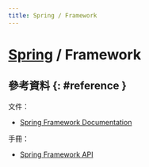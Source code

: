 ```yaml
---
title: Spring / Framework
---
```

# [Spring](spring.md) / Framework

## 參考資料 {: #reference }

文件：

  - [Spring Framework Documentation](https://docs.spring.io/spring/docs/5.2.2.RELEASE/spring-framework-reference/)

手冊：

  - [Spring Framework API](https://docs.spring.io/spring/docs/5.2.2.RELEASE/javadoc-api/)
